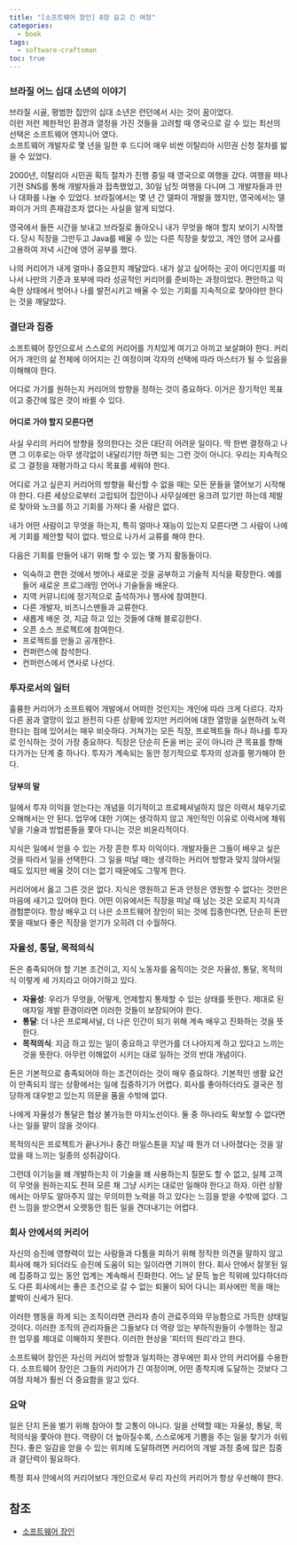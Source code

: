 ```yaml
---
title: "[소프트웨어 장인] 8장 길고 긴 여정"
categories:
  - book
tags:
  - software-craftsman
toc: true
---
```


### 브라질 어느 십대 소년의 이야기

브라질 시골, 평범한 집안의 십대 소년은 런던에서 사는 것이 꿈이었다.  
이런 저런 제한적인 환경과 열정을 가진 것들을 고려할 때 영국으로 갈 수 있는 최선의 선택은 소프트웨어 엔지니어 였다.  
소프트웨어 개발자로 몇 년을 일한 후 드디어 매우 비싼 이탈리아 시민권 신청 절차를 밟을 수 있었다.

2000년, 이탈리아 시민권 획득 절차가 진행 중일 때 영국으로 여행을 갔다. 여행을 떠나기전 SNS를 통해 개발자들과 접촉했었고,
30일 남짓 여행을 다니며 그 개발자들과 만나 대화를 나눌 수 있었다. 브라질에서는 몇 년 간 델파이 개발을 했지만,
영국에서는 델파이가 거의 존재감조차 없다는 사실을 알게 되었다.

영국에서 들뜬 시간을 보내고 브라질로 돌아오니 내가 무엇을 해야 할지 보이기 시작했다. 당시 직장을 그만두고 Java를 배울 수 있는
다른 직장을 찾았고, 개인 영어 교사를 고용하여 저녁 시간에 영어 공부를 했다.

나의 커리어가 내게 얼마나 중요한지 깨달았다. 내가 살고 싶어하는 곳이 어디인지를 떠나서 나만의 기준과 포부에 따라 성공적인
커리어를 준비하는 과정이었다. 편안하고 익숙한 상태에서 벗어나 나를 발전시키고 배울 수 있는 기회를 지속적으로 찾아야만 한다는 것을
깨달았다.

### 결단과 집중

소프트웨어 장인으로서 스스로의 커리어를 가치있게 여기고 아끼고 보살펴야 한다. 커리어가 개인의 삶 전체에 이어지는 긴 여정이며
각자의 선택에 따라 마스터가 될 수 있음을 이해해야 한다.

어디로 가기를 원하는지 커리어의 방향을 정하는 것이 중요하다. 이거은 장기적인 목표이고 중간에 많은 것이 바뀔 수 있다.

#### 어디로 가야 할지 모른다면

사실 우리의 커리어 방향을 정의한다는 것은 대단히 어려운 일이다. 딱 한번 결정하고 나면 그 이후로는 아무 생각없이
내달리기만 하면 되는 그런 것이 아니다. 우리는 지속적으로 그 결정을 재평가하고 다시 목표를 세워야 한다.

어디로 가고 싶은지 커리어의 방향을 확신할 수 없을 때는 모든 문들을 열어보기 시작해야 한다. 다른 세상으로부터
고립되어 집안이나 사무실에만 웅크려 있기만 하는데 제발로 찾아와 노크를 하고 기회를 가져다 줄 사람은 없다.

내가 어떤 사람이고 무엇을 하는지, 특히 얼마나 재능이 있는지 모른다면 그 사람이 나에게 기회를 제안할 턱이 없다.
밖으로 나가서 교류를 해야 한다.

다음은 기회를 만들어 내기 위해 할 수 있는 몇 가지 활동들이다.

- 익숙하고 편한 것에서 벗어나 새로운 것을 공부하고 기술적 지식을 확장한다. 예를 들어 새로운 프로그래밍 언어나 기술들을 배운다.
- 지역 커뮤니티에 정기적으로 출석하거나 행사에 참여한다.
- 다른 개발자, 비즈니스맨들과 교류한다.
- 새롭게 배운 것, 지금 하고 있는 것들에 대해 블로깅한다.
- 오픈 소스 프로젝트에 참여한다.
- 프로젝트를 만들고 공개한다.
- 컨퍼런스에 참석한다.
- 컨퍼런스에서 연사로 나선다.

### 투자로서의 일터

훌륭한 커리어가 소프트웨어 개발에서 어떠한 것인지는 개인에 따라 크게 다르다. 각자 다른 꿈과 열망이 있고
완전히 다른 상황에 있지만 커리어에 대한 열망을 실현하려 노력한다는 점에 있어서는 매우 비슷하다.
거쳐가는 모든 직장, 프로젝트들 하나 하나를 투자로 인식하는 것이 가장 중요하다. 직장은 단순히
돈을 버는 곳이 아니라 큰 목표를 향해 다가가는 단계 중 하나다. 투자가 계속되는 동안 정기적으로 투자의 성과를
평가해야 한다.

#### 당부의 말

일에서 투자 이익을 얻는다는 개념을 이기적이고 프로페셔널하지 않은 이력서 채우기로 오해해서는 안 된다.
업무에 대한 기여는 생각하지 않고 개인적인 이유로 이력서에 채워 넣을 기술과 방법론들을 쫓아 다니는 것은 비윤리적이다.

지식은 일에서 얻을 수 있는 가장 흔한 투자 이익이다. 개발자들은 그들이 배우고 싶은 것을 따라서 일을 선택한다.
그 일을 떠날 때는 생각하는 커리어 방향과 맞지 않아서일 때도 있지만 배울 것이 더는 없기 때문에도 그렇게 한다.

커리어에서 옳고 그른 것은 없다. 지식은 영원하고 돈과 안정은 영원할 수 없다는 것만은 마음에 새기고 있어야 한다.
어떤 이유에서든 직장을 떠날 때 남는 것은 오로지 지식과 경험뿐이다. 항상 배우고 더 나은 소프트웨어 장인이 되는 것에
집중한다면, 단순히 돈만 쫓을 때보다 좋은 직장을 얻기가 오히려 더 수월하다.

### 자율성, 통달, 목적의식

돈은 충족되어야 할 기본 조건이고, 지식 노동자를 움직이는 것은 자율성, 통달, 목적의식 이렇게 세 가지라고 이야기하고 있다.

- **자율성**: 우리가 무엇을, 어떻게, 언제할지 통제할 수 있는 상태를 뜻한다. 제대로 된 애자일 개발 환경이라면 이러한 것들이 보장되어야
  한다.
- **통달**: 더 나은 프로페셔널, 더 나은 인간이 되기 위해 계속 배우고 진화하는 것을 뜻한다.
- **목적의식**: 지금 하고 있는 일이 중요하고 무언가를 더 나아지게 하고 있다고 느끼는 것을 뜻한다. 아무런 이해없이
  시키는 대로 일하는 것의 반대 개념이다.

돈은 기본적으로 충족되어야 하는 조건이라는 것이 매우 중요하다. 기본적인 생활 요건이 만족되지 않는 상황에서는 일에 집중하기가
어렵다. 회사를 좋아하더라도 결국은 정당하게 대우받고 있는지 의문을 품을 수밖에 없다.

나에게 자율성가 통달은 협상 불가능한 마지노선이다. 둘 중 하나라도 확보할 수 없다면 나는 일을 맡이 않을 것이다.

목적의식은 프로젝트가 끝나거나 중간 마일스톤을 지날 때 뭔가 더 나아졌다는 것을 알았을 때 느끼는 일종의 성취감이다.

그런데 이기능을 왜 개발하는지 이 기술을 왜 사용하는지 질문도 할 수 없고, 실제 고객이 무엇을 원하는지도 전혀 모른 채
그냥 시키는 대로만 일해야 한다고 하자. 이런 상황에서는 아무도 알아주지 않는 무의미한 노력을 하고 있다는 느낌을 받을 수밖에
없다. 그런 느낌을 받으면서 오랫동안 힘든 일을 견뎌내기는 어렵다.

### 회사 안에서의 커리어

자신의 승진에 영향력이 있는 사람들과 다툼을 피하기 위해 정직한 의견을 말하지 않고 회사에 해가 되더라도 승진에
도움이 되는 일이라면 기꺼이 한다. 회사 안에서 잘못된 일에 집중하고 있는 동안 업계는 계속해서 진화한다.
어느 날 문득 높은 직위에 있다하더라도 다른 회사에서는 좋은 조건으로 갈 수 없는 퇴물이 되어 다니는 회사에만
목을 매는 붙박이 신세가 된다.

이러한 행동을 하게 되는 조직이라면 관리자 층이 관료주의와 무능함으로 가득한 상태일 것이다. 이러한 조직의 관리자들은
그들보다 더 역량 있는 부하직원들이 수행하는 정교한 업무를 제대로 이해하지 못한다. 이러한 현상을 '피터의 원리'라고 한다.

소프트웨어 장인은 자신의 커리어 방향과 일치하는 경우에만 회사 안의 커리어를 수용한다. 소프트웨어 장인은
그들의 커리어가 긴 여정이며, 어떤 종착지에 도달하는 것보다 그 여정 자체가 훨씬 더 중요함을 알고 있다.

### 요약

일은 단지 돈을 벌기 위해 참아야 할 고통이 아니다. 일을 선택할 때는 자율성, 통달, 목적의식을 쫓아야 한다.
역량이 더 높아질수록, 스스로에게 기쁨을 주는 일을 찾기가 쉬워진다. 좋은 일감을 얻을 수 있는 위치에
도달하려면 커리어의 개발 과정 중에 많은 집중과 결단력이 필요하다.

특정 회사 안에서의 커리어보다 개인으로서 우리 자신의 커리어가 항상 우선해야 한다.

## 참조

- [소프트웨어 장인](http://www.yes24.com/Product/Goods/20461940)